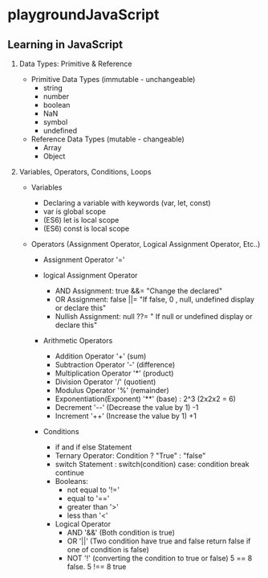 # playgroundJavaScript

## Learning in JavaScript 

1. Data Types: Primitive & Reference 
    - Primitive Data Types (immutable - unchangeable)
        - string
        - number 
        - boolean 
        - NaN
        - symbol 
        - undefined
    - Reference Data Types (mutable - changeable)
        - Array
        - Object 

2. Variables, Operators, Conditions, Loops 
    - Variables 
        - Declaring a variable with keywords (var, let, const)
        - var is global scope 
        - (ES6) let is local scope
        - (ES6) const is local scope
    
    - Operators (Assignment Operator, Logical Assignment Operator, Etc..)
        - Assignment Operator '='
        - logical Assignment Operator 
            - AND Assignment: true &&= "Change the declared"
            - OR Assignment: false ||= "If false, 0 , null, undefined display or declare this"
            - Nullish Assignment:  null ??= " If null or undefined display or declare this"
        
        - Arithmetic Operators 
            - Addition Operator '+' (sum)
            - Subtraction Operator '-' (difference)
            - Multiplication Operator '*' (product)
            - Division Operator '/' (quotient)
            - Modulus Operator '%' (remainder)
            - Exponentiation(Exponent) '**' (base) : 2^3 (2x2x2 = 6)
            - Decrement '--' (Decrease the value by 1) -1
            - Increment '++' (Increase the value by 1) +1
        
        - Conditions 
            - if and if else Statement 
            - Ternary Operator: Condition ? "True" : "false"
            - switch Statement : switch(condition) case: condition break continue 
            - Booleans: 
                - not equal to '!='
                - equal to '=='
                - greater than '>'
                - less than '<'
            - Logical Operator 
                - AND '&&' (Both condition is true)
                - OR '||'  (Two condition have true and false return false if one of condition is false)
                - NOT '!' (converting the condition to true or false) 5 == 8 false. 5 !== 8 true 
            
            